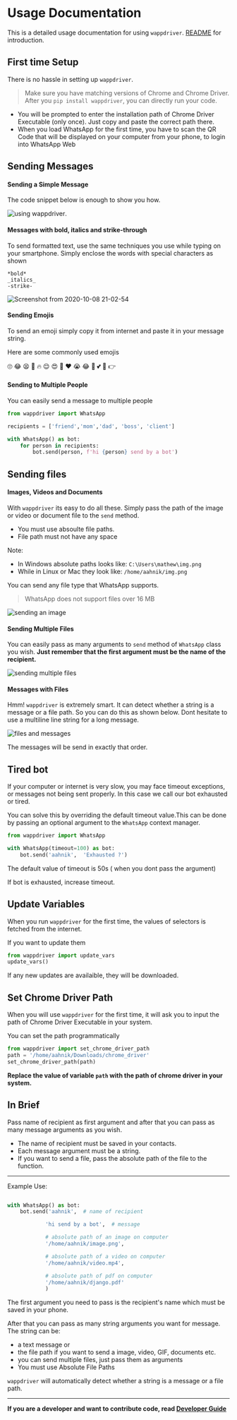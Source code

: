 # Usage Documentation


This is a detailed usage documentation for using `wappdriver`. [README](https://aahnik.github.io/wappdriver) for introduction. 



## First time Setup

There is no hassle in setting up `wappdriver`.
>Make sure you have matching versions of Chrome and Chrome Driver.
After you `pip install wappdriver`, you can directly run your code. 
- You will be prompted to enter the installation path of Chrome Driver Executable (only once). Just copy and paste the correct path there. 
- When you load WhatsApp for the first time, you have to scan the QR Code that will be displayed on your computer from your phone, to login into WhatsApp Web

## Sending Messages
#### Sending a Simple Message

The code snippet below is enough to show you how.

![using wappdriver](https://raw.githubusercontent.com/aahnik/wappdriver/main/docs/images/wappdriver.png).

#### Messages with bold, italics and strike-through

To send formatted text, use the same techniques you use while typing on your smartphone. 
Simply enclose the words with special characters as shown
```
*bold*
_italics_
-strike-
```
![Screenshot from 2020-10-08 21-02-54](https://user-images.githubusercontent.com/66209958/95480607-b2463280-09a9-11eb-8bc6-b3fd2a9bbaac.png)


#### Sending Emojis 

To send an emoji simply copy it from internet and paste it in your message string.

Here are some commonly used emojis

🙄 😂 😫 🤔 🔥  😌 😍 🤣 ❤️ 😭 😂 🙏 💕 💜 👉

#### Sending to Multiple People

You can easily send a message to multiple people

```python
from wappdriver import WhatsApp

recipients = ['friend','mom','dad', 'boss', 'client']

with WhatsApp() as bot:
    for person in recipients:
        bot.send(person, f'hi {person} send by a bot')
```

## Sending files
#### Images, Videos and Documents

With `wappdriver` its easy to do all these. Simply pass the path of the image or video or document file to the `send` method. 
- You must use absoulte file paths.
- File path must not have any space 
  
Note: 
- In Windows absolute paths looks like: 
    `C:\Users\mathew\img.png`
- While in Linux or Mac they look like:
    `/home/aahnik/img.png`

You can send any file type that WhatsApp supports.
> WhatsApp does not support files over 16 MB

![sending an image](images/sending_media.png)

#### Sending Multiple Files 

You can easily pass as many arguments to `send` method of `WhatsApp` class you wish.
**Just remember that the first argument must be the name of the recipient.**

![sending multiple files](images/sending_multiple_files.png)


#### Messages with Files

Hmm! `wappdriver` is extremely smart. It can detect whether a string is a message or a file path. So you can do this as shown below. Dont hesitate to use a multiline line string for a long message. 

![files and messages](images/files_and_messages.png)

The messages will be send in exactly that order.

## Tired bot

If your computer or internet is very slow, you may face timeout exceptions, or messages not being sent properly. In this case we call our bot exhausted or tired.
 
You can solve this by overriding the default timeout value.This can be done by passing an optional argument to the `WhatsApp` context manager.

```python
from wappdriver import WhatsApp

with WhatsApp(timeout=100) as bot:
    bot.send('aahnik',  'Exhausted ?')
```
The default value of timeout is 50s ( when you dont pass the argument)

If bot is exhausted, increase timeout.



## Update Variables 

When you run `wappdriver` for the first time, the values of selectors is fetched from the internet.

If you want to update them
```python
from wappdriver import update_vars
update_vars()
```
If any new updates are availaible, they will be downloaded.


## Set Chrome Driver Path

When you will use `wappdriver` for the first time, it will ask you to input the path of Chrome Driver Executable in your system.

You can set the path programmatically 
```python
from wappdriver import set_chrome_driver_path
path = '/home/aahnik/Downloads/chrome_driver' 
set_chrome_driver_path(path)
```

**Replace the value of variable `path` with the path of chrome driver in your system.**



## In Brief

Pass name of recipient as first argument and after that you can pass as many message arguments as you wish. 

- The name of recipient must be saved in your contacts.
- Each message argument must be a string. 
- If you want to send a file, pass the absolute path of the file to the function.
        
---
Example Use:

```python

with WhatsApp() as bot:
    bot.send('aahnik',  # name of recipient

            'hi send by a bot',  # message

            # absolute path of an image on computer
            '/home/aahnik/image.png',  

            # absolute path of a video on computer
            '/home/aahnik/video.mp4',  

            # absolute path of pdf on computer
            '/home/aahnik/django.pdf'  
            )
```


The first argument you need to pass is the recipient's name which must be saved in your phone.

After that you can pass as many string arguments you want for message. 
The string can be:
- a text message or 
- the file path if you want to send a image, video, GIF, documents etc.
- you can send multiple files, just pass them as arguments
- You must use Absolute File Paths
  
`wappdriver` will automatically detect whether a string is a message or a file path.

---

**If you are a developer and want to contribute code, read [Developer Guide]()**